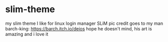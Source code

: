 # slim-theme
my slim theme I like for linux login manager SLiM
pic credit goes to my man barch-king:
https://barch.itch.io/deios
hope he doesn't mind, his art is amazing and i love it
